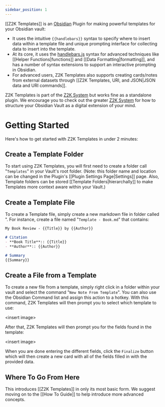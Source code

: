 ```yaml
---
sidebar_position: 1
---
```


[[Z2K Templates]] is an [Obsidian](https://obsidian.md) Plugin for making powerful templates for your Obsidian vault:
- It uses the intuitive `{{handlebars}}` syntax to specify where to insert data within a template file and unique prompting interface for collecting data to insert into the template.
- At its core, it uses the  [handlebars.js](https://handlebars.js) syntax for advanced techniques like [[Helper Functions|functions]] and [[Data Formatting|formatting]], and has a number of syntax extensions to support an interactive prompting in Obsidian. 
- For advanced users, Z2K Templates also supports creating cards/notes from external datasets through [[Z2K Templates, URI, and JSON|JSON data and URI commands]].

Z2K Templates is part of the [Z2K System](https://z2ksystem.com) but works fine as a standalone plugin. We encourage you to check out the greater [Z2K System](https://z2ksystem.com) for how to structure your Obsidian Vault as a digital extension of your mind. 

# Getting Started
Here's how to get started with Z2K Templates in under 2 minutes:
## Create a Template Folder
To start using Z2K Templates, you will first need to create a folder call "`Templates`" in your Vault's root folder. (Note: this folder name and location can be changed in the Plugin's [[Plugin Settings Page|Settings]] page. Also, Template folders can be stored [[Template Folders|hierarchally]] to make Templates more context aware within your Vault.)

## Create a Template File
To create a Template file, simply create a new markdown file in folder called ". For instance, create a file named "`Template - Book.md`" that contains:

```markdown
My Book Review - {{Title}} by {{Author}}

# Citation
- **Book Title**:: {{Title}}
- **Author**:: {{Author}}

# Summary
{{Summary}}

```

## Create a File from a Template
To create a new file from a template, simply right click in a folder within your vault and select the command "`New Note From Template`". You can also use the Obsidian Command list and assign this action to a hotkey. With this command, Z2K Templates will then prompt you to select which template to use:

\<insert image\>

After that, Z2K Templates will then prompt you for the fields found in the template:

\<insert image\>

When you are done entering the different fields, click the `Finalize` button which will then create a new card with all of the fields filled in with the provided data. 

## Where To Go From Here
This introduces [[Z2K Templates]] in only its most basic form. We suggest moving on to the [[How To Guide]] to help introduce more advanced concepts.



